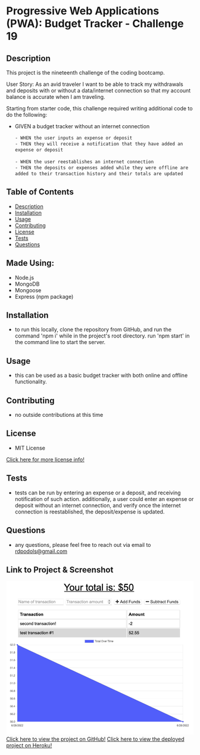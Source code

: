 # Progressive Web Applications (PWA): Budget Tracker - Challenge 19

## Description
This project is the nineteenth challenge of the coding bootcamp.

User Story: As an avid traveler I want to be able to track my withdrawals and deposits with or without a data/internet connection so that my account balance is accurate when I am traveling.

Starting from starter code, this challenge required writing additional code to do the following:
*   GIVEN a budget tracker without an internet connection

        - WHEN the user inputs an expense or deposit
        - THEN they will receive a notification that they have added an expense or deposit

        - WHEN the user reestablishes an internet connection
        - THEN the deposits or expenses added while they were offline are added to their transaction history and their totals are updated

## Table of Contents
- [Description](#description)
- [Installation](#installation)
- [Usage](#usage)
- [Contributing](#contributing)
- [License](#license)
- [Tests](#tests)
- [Questions](#questions)

## Made Using:
* Node.js
* MongoDB
* Mongoose
* Express (npm package)

## Installation
* to run this locally, clone the repository from GitHub, and run the command 'npm i' while in the project's root directory.  run 'npm start' in the command line to start the server.  

## Usage
* this can be used as a basic budget tracker with both online and offline functionality.

## Contributing
* no outside contributions at this time

## License
* MIT License

[Click here for more license info!](https://choosealicense.com/licenses/mit/)

## Tests
* tests can be run by entering an expense or a deposit, and receiving notification of such action.  additionally, a user could enter an expense or deposit without an internet connection, and verify once the internet connection is reestablished, the deposit/expense is updated.

## Questions
* any questions, please feel free to reach out via email to rdpodols@gmail.com

## Link to Project & Screenshot
![budget-tracker Screenshot)](/public/assets/images/applicationImage.png)
[Click here to view the project on GitHub!](https://github.com/rpodols/budget-tracker-pwa)
[Click here to view the deployed project on Heroku!](HEROKU)


